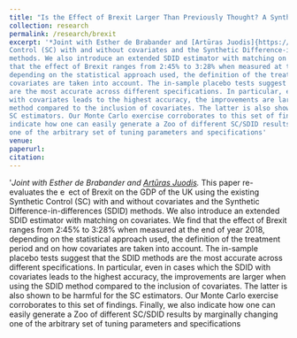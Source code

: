 ```yaml
---
title: "Is the Effect of Brexit Larger Than Previously Thought? A Synthetic Difference-in-differences Approach with (-out) Covariates"
collection: research
permalink: /research/brexit
excerpt: '*Joint with Esther de Brabander and [Artūras Juodis]{https://sites.google.com/site/ajuodisresearch/}.* This paper re-evaluates the e ect of Brexit on the GDP of the UK using the existing Synthetic
Control (SC) with and without covariates and the Synthetic Difference-in-differences (SDID)
methods. We also introduce an extended SDID estimator with matching on covariates. We find
that the effect of Brexit ranges from 2:45% to 3:28% when measured at the end of year 2018,
depending on the statistical approach used, the definition of the treatment period and on how
covariates are taken into account. The in-sample placebo tests suggest that the SDID methods
are the most accurate across different specifications. In particular, even in cases which the SDID
with covariates leads to the highest accuracy, the improvements are larger when using the SDID
method compared to the inclusion of covariates. The latter is also shown to be harmful for the
SC estimators. Our Monte Carlo exercise corroborates to this set of findings. Finally, we also
indicate how one can easily generate a Zoo of different SC/SDID results by marginally changing
one of the arbitrary set of tuning parameters and specifications'
venue:  
paperurl: 
citation: 
---
```

'*Joint with Esther de Brabander and [Artūras Juodis](https://sites.google.com/site/ajuodisresearch/).* This paper re-evaluates the e ect of Brexit on the GDP of the UK using the existing Synthetic
Control (SC) with and without covariates and the Synthetic Difference-in-differences (SDID)
methods. We also introduce an extended SDID estimator with matching on covariates. We find
that the effect of Brexit ranges from 2:45% to 3:28% when measured at the end of year 2018,
depending on the statistical approach used, the definition of the treatment period and on how
covariates are taken into account. The in-sample placebo tests suggest that the SDID methods
are the most accurate across different specifications. In particular, even in cases which the SDID
with covariates leads to the highest accuracy, the improvements are larger when using the SDID
method compared to the inclusion of covariates. The latter is also shown to be harmful for the
SC estimators. Our Monte Carlo exercise corroborates to this set of findings. Finally, we also
indicate how one can easily generate a Zoo of different SC/SDID results by marginally changing
one of the arbitrary set of tuning parameters and specifications
